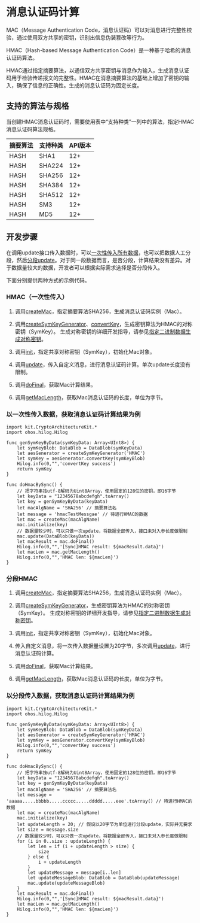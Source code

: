 # 消息认证码计算

MAC（Message Authentication Code，消息认证码）可以对消息进行完整性校验，通过使用双方共享的密钥，识别出信息伪装篡改等行为。

HMAC（Hash-based Message Authentication Code）是一种基于哈希的消息认证码算法。

HMAC通过指定摘要算法，以通信双方共享密钥与消息作为输入，生成消息认证码用于检验传递报文的完整性。HMAC在消息摘要算法的基础上增加了密钥的输入，确保了信息的正确性。生成的消息认证码为固定长度。

## 支持的算法与规格

当创建HMAC消息认证码时，需要使用表中“支持种类”一列中的算法，指定HMAC消息认证码算法规格。

| 摘要算法 | 支持种类 | API版本 |
| -------- | -------- | -------- |
| HASH | SHA1 | 12+ |
| HASH | SHA224 | 12+ |
| HASH | SHA256 | 12+ |
| HASH | SHA384 | 12+ |
| HASH | SHA512 | 12+ |
| HASH | SM3 | 12+ |
| HASH | MD5 | 12+ |

## 开发步骤

在调用update接口传入数据时，可以[一次性传入所有数据](#hmac一次性传入)，也可以把数据人工分段，然后[分段update](#分段hmac)。对于同一段数据而言，是否分段，计算结果没有差异。对于数据量较大的数据，开发者可以根据实际需求选择是否分段传入。

下面分别提供两种方式的示例代码。

### HMAC（一次性传入）

1. 调用[createMac](../../../../API_Reference/source_zh_cn/CryptoArchitectureKit/cj-apis-crypto.md#func-createmacstring)，指定摘要算法SHA256，生成消息认证码实例（Mac）。

2. 调用[createSymKeyGenerator](../../../../API_Reference/source_zh_cn/CryptoArchitectureKit/cj-apis-crypto.md#func-createsymkeygeneratorstring)、[convertKey](../../../../API_Reference/source_zh_cn/CryptoArchitectureKit/cj-apis-crypto.md#func-convertkeydatablob)，生成密钥算法为HMAC的对称密钥（SymKey）。
   生成对称密钥的详细开发指导，请参见[指定二进制数据生成对称密钥](./cj-crypto-convert-binary-data-to-sym-key.md)。

3. 调用[init](../../../../API_Reference/source_zh_cn/CryptoArchitectureKit/cj-apis-crypto.md#func-initsymkey)，指定共享对称密钥（SymKey），初始化Mac对象。

4. 调用[update](../../../../API_Reference/source_zh_cn/CryptoArchitectureKit/cj-apis-crypto.md#func-updatedatablob-1)，传入自定义消息，进行消息认证码计算。单次update长度没有限制。

5. 调用[doFinal](../../../../API_Reference/source_zh_cn/CryptoArchitectureKit/cj-apis-crypto.md#func-dofinal)，获取Mac计算结果。

6. 调用[getMacLength](../../../../API_Reference/source_zh_cn/CryptoArchitectureKit/cj-apis-crypto.md#func-getmaclength)，获取Mac消息认证码的长度，单位为字节。

### 以一次性传入数据，获取消息认证码计算结果为例

<!-- compile -->

```cangjie
import kit.CryptoArchitectureKit.*
import ohos.hilog.Hilog

func genSymKeyByData(symKeyData: Array<UInt8>) {
    let symKeyBlob: DataBlob = DataBlob(symKeyData)
    let aesGenerator = createSymKeyGenerator('HMAC')
    let symKey = aesGenerator.convertKey(symKeyBlob)
    Hilog.info(0,"",'convertKey success')
    return symKey
}

func doHmacBySync() {
    // 把字符串按utf-8解码为Uint8Array，使用固定的128位的密钥，即16字节
    let keyData = "12345678abcdefgh".toArray()
    let key = genSymKeyByData(keyData)
    let macAlgName = 'SHA256' // 摘要算法名
    let message = 'hmacTestMessgae' // 待进行HMAC的数据
    let mac = createMac(macAlgName)
    mac.initialize(key)
    // 数据量较少时，可以只做一次update，将数据全部传入，接口未对入参长度做限制
    mac.update(DataBlob(keyData))
    let macResult = mac.doFinal()
    Hilog.info(0,"",'[Sync]HMAC result: ${macResult.data}')
    let macLen = mac.getMacLength()
    Hilog.info(0,"",'HMAC len: ${macLen}')
}
```

### 分段HMAC

1. 调用[createMac](../../../../API_Reference/source_zh_cn/CryptoArchitectureKit/cj-apis-crypto.md#func-createmacstring)，指定摘要算法SHA256，生成消息认证码实例（Mac）。

2. 调用[createSymKeyGenerator](../../../../API_Reference/source_zh_cn/CryptoArchitectureKit/cj-apis-crypto.md#func-createsymkeygeneratorstring)，生成密钥算法为HMAC的对称密钥（SymKey）。
   生成对称密钥的详细开发指导，请参见[指定二进制数据生成对称密钥](./cj-crypto-convert-binary-data-to-sym-key.md)。

3. 调用[init](../../../../API_Reference/source_zh_cn/CryptoArchitectureKit/cj-apis-crypto.md#func-initsymkey)，指定共享对称密钥（SymKey），初始化Mac对象。

4. 传入自定义消息，将一次传入数据量设置为20字节，多次调用[update](../../../../API_Reference/source_zh_cn/CryptoArchitectureKit/cj-apis-crypto.md#func-updatedatablob-1)，进行消息认证码计算。

5. 调用[doFinal](../../../../API_Reference/source_zh_cn/CryptoArchitectureKit/cj-apis-crypto.md#func-dofinal)，获取Mac计算结果。

6. 调用[getMacLength](../../../../API_Reference/source_zh_cn/CryptoArchitectureKit/cj-apis-crypto.md#func-getmaclength)，获取Mac消息认证码的长度，单位为字节。

### 以分段传入数据，获取消息认证码计算结果为例

<!-- compile -->

```cangjie
import kit.CryptoArchitectureKit.*
import ohos.hilog.Hilog

func genSymKeyByData(symKeyData: Array<UInt8>) {
    let symKeyBlob: DataBlob = DataBlob(symKeyData)
    let aesGenerator = createSymKeyGenerator('HMAC')
    let symKey = aesGenerator.convertKey(symKeyBlob)
    Hilog.info(0,"",'convertKey success')
    return symKey
}

func doHmacBySync() {
    // 把字符串按utf-8解码为Uint8Array，使用固定的128位的密钥，即16字节
    let keyData = "12345678abcdefgh".toArray()
    let key = genSymKeyByData(keyData)
    let macAlgName = 'SHA256' // 摘要算法名
    let message = 'aaaaa.....bbbbb.....ccccc.....ddddd.....eee'.toArray() // 待进行HMAC的数据
    let mac = createMac(macAlgName)
    mac.initialize(key)
    let updateLength = 20; // 假设以20字节为单位进行分段update，实际并无要求
    let size = message.size
    // 数据量较少时，可以只做一次update，将数据全部传入，接口未对入参长度做限制
    for (i in 0..size : updateLength) {
        let len = if (i + updateLength > size) {
            size
        } else {
            i + updateLength
        }
        let updateMessage = message[i..len]
        let updateMessageBlob: DataBlob = DataBlob(updateMessage)
        mac.update(updateMessageBlob)
    }
    let macResult = mac.doFinal()
    Hilog.info(0,"",'[Sync]HMAC result: ${macResult.data}')
    let macLen = mac.getMacLength()
    Hilog.info(0,"",'HMAC len: ${macLen}')
}
```
